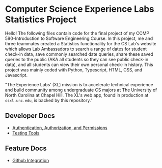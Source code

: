 # Computer Science Experience Labs Statistics Project

Hello! The following files contain code for the final project of my COMP 590-Introduction to Software Engineering Course. In this project, me and three teammates created a Statistics functionality for the CS Lab's website which allows Lab Ambassadors to search a range of dates for student check-in data, save commonly searched date queries, share these saved queries to the public (AKA all students so they can see public check-in data), and all students can view their own personal check-in history. This project was mainly coded with Python, Typescript, HTML, CSS, and Javascript.

"The Experience Labs' (XL) mission is to accelerate technical experience and build community among undergraduate CS majors at The University of North Carolina at Chapel Hill. The XL's web app, found in production at `csxl.unc.edu`, is backed by this repository."

## Developer Docs

* [Authentication, Authorization, and Permissions](docs/auth.md)
* [Testing Tools](docs/testing.md)

## Feature Docs

* [Github Integration](docs/github_integration.md)
